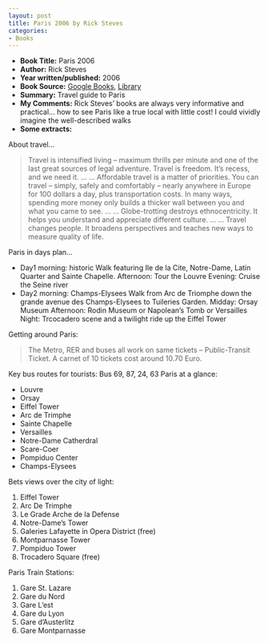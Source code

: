 ```yaml
---
layout: post
title: Paris 2006 by Rick Steves
categories:
- Books
---
```


- **Book Title:** Paris 2006
- **Author:** Rick Steves
- **Year written/published:** 2006
- **Book Source:** [Google Books](http://books.google.com/books?id=mbC5GwAACAAJ&dq=Paris+2006+rick), [Library](http://vistaweb.nlb.gov.sg/cgi-bin/cw_cgi?fullRecord+24956+3002+9277925+3+2)
- **Summary:** Travel guide to Paris
- **My Comments:** Rick Steves’ books are always very informative and practical… how to see Paris like a true local with little cost! I could vividly imagine the well-described walks
- **Some extracts:**

About travel…

> Travel is intensified living – maximum thrills per minute and one of the last great sources of legal adventure. Travel is freedom. It’s recess, and we need it. … … Affordable travel is a matter of priorities. You can travel – simply, safely and comfortably – nearly anywhere in Europe for 100 dollars a day, plus transportation costs. In many ways, spending more money only builds a thicker wall between you and what you came to see. … … Globe-trotting destroys ethnocentricity. It helps you understand and appreciate different culture. … … Travel changes people. It broadens perspectives and teaches new ways to measure quality of life.

Paris in days plan…

- Day1 morning: historic Walk featuring Ile de la Cite, Notre-Dame, Latin Quarter and Sainte Chapelle. Afternoon: Tour the Louvre Evening: Cruise the Seine river
- Day2 morning: Champs-Elysees Walk from Arc de Triomphe down the grande avenue des Champs-Elysees to Tuileries Garden. Midday: Orsay Museum Afternoon: Rodin Museum or Napolean’s Tomb or Versailles Night: Trcocadero scene and a twilight ride up the Eiffel Tower

Getting around Paris:

> The Metro, RER and buses all work on same tickets – Public-Transit Ticket. A carnet of 10 tickets cost around 10.70 Euro.

Key bus routes for tourists: Bus 69, 87, 24, 63 Paris at a glance:

- Louvre
- Orsay
- Eiffel Tower
- Arc de Trimphe
- Sainte Chapelle
- Versailles
- Notre-Dame Catherdral
- Scare-Coer
- Pompiduo Center
- Champs-Elysees

Bets views over the city of light:

1. Eiffel Tower
2. Arc De Trimphe
3. Le Grade Arche de la Defense
4. Notre-Dame’s Tower
5. Galeries Lafayette in Opera District (free)
6. Montparnasse Tower
7. Pompiduo Tower
8. Trocadero Square (free)

Paris Train Stations:

1. Gare St. Lazare
2. Gare du Nord
3. Gare L’est
4. Gare du Lyon
5. Gare d’Austerlitz
6. Gare Montparnasse
